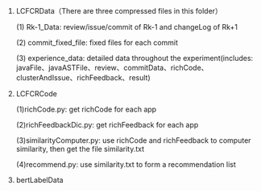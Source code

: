 1. LCFCRData（There are three compressed files in this folder）

   (1) Rk-1_Data: review/issue/commit of Rk-1 and changeLog of Rk+1

   (2) commit_fixed_file: fixed files for each commit 

   (3) experience_data: detailed data throughout the experiment(includes: javaFile、javaASTFile、review、commitData、richCode、clusterAndIssue、richFeedback、result)

   

2. LCFCRCode

   (1)richCode.py: get richCode for each app
   
   (2)richFeedbackDic.py: get richFeedback for each app
   
   (3)similarityComputer.py: use richCode and richFeedback to computer similarity, then get the file similarity.txt
   
   (4)recommend.py: use similarity.txt to form a recommendation list



3. bertLabelData
